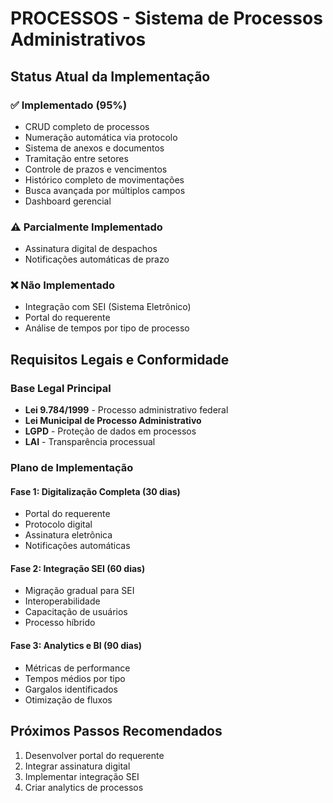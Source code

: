 # PROCESSOS - Sistema de Processos Administrativos

## Status Atual da Implementação

### ✅ Implementado (95%)
- CRUD completo de processos
- Numeração automática via protocolo
- Sistema de anexos e documentos
- Tramitação entre setores
- Controle de prazos e vencimentos
- Histórico completo de movimentações
- Busca avançada por múltiplos campos
- Dashboard gerencial

### ⚠️ Parcialmente Implementado
- Assinatura digital de despachos
- Notificações automáticas de prazo

### ❌ Não Implementado
- Integração com SEI (Sistema Eletrônico)
- Portal do requerente
- Análise de tempos por tipo de processo

## Requisitos Legais e Conformidade

### Base Legal Principal
- **Lei 9.784/1999** - Processo administrativo federal
- **Lei Municipal de Processo Administrativo**
- **LGPD** - Proteção de dados em processos
- **LAI** - Transparência processual

### Plano de Implementação

#### Fase 1: Digitalização Completa (30 dias)
- Portal do requerente
- Protocolo digital
- Assinatura eletrônica
- Notificações automáticas

#### Fase 2: Integração SEI (60 dias)
- Migração gradual para SEI
- Interoperabilidade
- Capacitação de usuários
- Processo híbrido

#### Fase 3: Analytics e BI (90 dias)
- Métricas de performance
- Tempos médios por tipo
- Gargalos identificados
- Otimização de fluxos

## Próximos Passos Recomendados
1. Desenvolver portal do requerente
2. Integrar assinatura digital
3. Implementar integração SEI
4. Criar analytics de processos